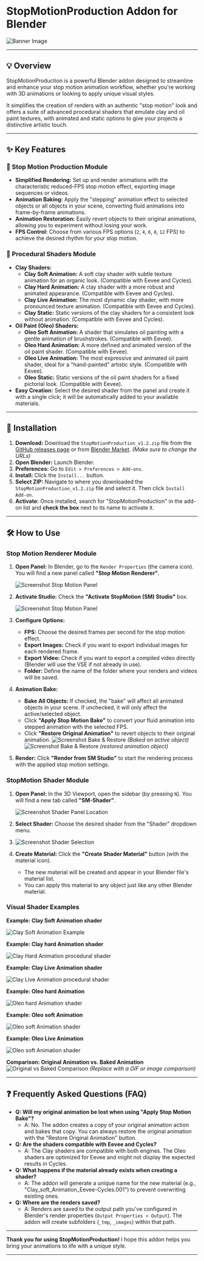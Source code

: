 # StopMotionProduction Addon for Blender

![Banner Image](images/banner.gif)


---

## 💡 Overview

StopMotionProduction is a powerful Blender addon designed to streamline and enhance your stop motion animation workflow, whether you're working with 3D animations or looking to apply unique visual styles.

It simplifies the creation of renders with an authentic "stop motion" look and offers a suite of advanced procedural shaders that emulate clay and oil paint textures, with animated and static options to give your projects a distinctive artistic touch.

---

## ✨ Key Features

### 🎥 Stop Motion Production Module

* **Simplified Rendering:** Set up and render animations with the characteristic reduced-FPS stop motion effect, exporting image sequences or videos.
* **Animation Baking:** Apply the "stepping" animation effect to selected objects or all objects in your scene, converting fluid animations into frame-by-frame animations.
* **Animation Restoration:** Easily revert objects to their original animations, allowing you to experiment without losing your work.
* **FPS Control:** Choose from various FPS options (`2`, `4`, `6`, `8`, `12` FPS) to achieve the desired rhythm for your stop motion.

### 🎨 Procedural Shaders Module

* **Clay Shaders:**
    * **Clay Soft Animation:** A soft clay shader with subtle texture animation for an organic look. (Compatible with Eevee and Cycles).
    * **Clay Hard Animation:** A clay shader with a more robust and animated appearance. (Compatible with Eevee and Cycles).
    * **Clay Live Animation:** The most dynamic clay shader, with more pronounced texture animation. (Compatible with Eevee and Cycles).
    * **Clay Static:** Static versions of the clay shaders for a consistent look without animation. (Compatible with Eevee and Cycles).
* **Oil Paint (Oleo) Shaders:**
    * **Oleo Soft Animation:** A shader that simulates oil painting with a gentle animation of brushstrokes. (Compatible with Eevee).
    * **Oleo Hard Animation:** A more defined and animated version of the oil paint shader. (Compatible with Eevee).
    * **Oleo Live Animation:** The most expressive and animated oil paint shader, ideal for a "hand-painted" artistic style. (Compatible with Eevee).
    * **Oleo Static:** Static versions of the oil paint shaders for a fixed pictorial look. (Compatible with Eevee).
* **Easy Creation:** Select the desired shader from the panel and create it with a single click; it will be automatically added to your available materials.

---

## 🚀 Installation

1.  **Download:** Download the `StopMotionProduction_v1.2.zip` file from the [GitHub releases page](https://github.com/YourGitHubUsername/StopMotionProduction/releases) or from [Blender Market](https://blendermarket.com/creators/your-profile/products/stopmotionproduction). *(Make sure to change the URLs)*
2.  **Open Blender:** Launch Blender.
3.  **Preferences:** Go to `Edit > Preferences > Add-ons`.
4.  **Install:** Click the `Install...` button.
5.  **Select ZIP:** Navigate to where you downloaded the `StopMotionProduction_v1.2.zip` file and select it. Then click `Install Add-on`.
6.  **Activate:** Once installed, search for "StopMotionProduction" in the add-on list and **check the box** next to its name to activate it.

---

## 🛠️ How to Use

### Stop Motion Renderer Module

1.  **Open Panel:** In Blender, go to the `Render Properties` (the camera icon). You will find a new panel called **"Stop Motion Renderer"**.
   
    ![Screenshot Stop Motion Panel](images/panel.png)
    
3.  **Activate Studio:** Check the **"Activate StopMotion (SM) Studio"** box.
    
    ![Screenshot Stop Motion Panel](images/panel2.png)
   
4.  **Configure Options:**
    * **FPS:** Choose the desired frames per second for the stop motion effect.
    * **Export Images:** Check if you want to export individual images for each rendered frame.
    * **Export Video:** Check if you want to export a compiled video directly (Blender will use the VSE if not already in use).
    * **Folder:** Define the name of the folder where your renders and videos will be saved.
5.  **Animation Bake:**
    * **Bake All Objects:** If checked, the "bake" will affect all animated objects in your scene. If unchecked, it will only affect the active/selected object.
    * Click **"Apply Stop Motion Bake"** to convert your fluid animation into stepped animation with the selected FPS.
    * Click **"Restore Original Animation"** to revert objects to their original animation.
    ![Screenshot Bake & Restore](images/baked.png)
    *(Baked on active object)*
    ![Screenshot Bake & Restore](images/prebaked.png)
    *(restored animation object)*
6.  **Render:** Click **"Render from SM Studio"** to start the rendering process with the applied stop motion settings.

### StopMotion Shader Module

1.  **Open Panel:** In the 3D Viewport, open the sidebar (by pressing `N`). You will find a new tab called **"SM-Shader"**.
   
    ![Screenshot Shader Panel Location](images/material2.png)
   
3.  **Select Shader:** Choose the desired shader from the "Shader" dropdown menu.
4.  
    ![Screenshot Shader Selection](images/SM-materialsidebar.png)
    
5.  **Create Material:** Click the **"Create Shader Material"** button (with the material icon).
    * The new material will be created and appear in your Blender file's material list.
    * You can apply this material to any object just like any other Blender material.

### Visual Shader Examples

**Example: Clay Soft Animation shader**

![Clay Soft Animation Example](images/Clay_soft_Animation_Eevee-Cycles.gif)

**Example: Clay hard Animation shader**

![Clay Hard Animation procedural shader](images/Clay_hard_Animation_Eevee-Cycles.gif)

**Example: Clay Live Animation shader**

![Clay Live  Animation procedural shader](images/Clay_live_Animation_Eevee-Cycles.gif)

**Example: Oleo hard Animation**

![Oleo hard  Animation shader](images/Oleo_hard_Animation_Eevee.gif)


**Example: Oleo soft Animation**

![Oleo soft  Animation shader](images/Oleo_soft%20Animation_Eevee.gif)

**Example: Oleo Live Animation**

![Oleo soft  Animation shader](images/Oleo_live_Animation_Eevee.gif)

**Comparison: Original Animation vs. Baked Animation**
![Original vs Baked Comparison](path/to/your/original_vs_baked_comparison.gif)
*(Replace with a GIF or image comparison)*

---

## ❓ Frequently Asked Questions (FAQ)

* **Q: Will my original animation be lost when using "Apply Stop Motion Bake"?**
    * A: No. The addon creates a copy of your original animation action and bakes that copy. You can always restore the original animation with the "Restore Original Animation" button.
* **Q: Are the shaders compatible with Eevee and Cycles?**
    * A: The Clay shaders are compatible with both engines. The Oleo shaders are optimized for Eevee and might not display the expected results in Cycles.
* **Q: What happens if the material already exists when creating a shader?**
    * A: The addon will generate a unique name for the new material (e.g., "Clay_soft_Animation_Eevee-Cycles.001") to prevent overwriting existing ones.
* **Q: Where are the renders saved?**
    * A: Renders are saved to the output path you've configured in Blender's render properties (`Output Properties > Output`). The addon will create subfolders (`_tmp`, `_images`) within that path.

---

**Thank you for using StopMotionProduction!**
I hope this addon helps you bring your animations to life with a unique style.

---
